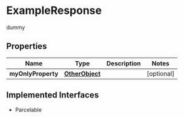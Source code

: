 

# ExampleResponse

dummy

## Properties

| Name | Type | Description | Notes |
|------------ | ------------- | ------------- | -------------|
|**myOnlyProperty** | [**OtherObject**](OtherObject.md) |  |  [optional] |


## Implemented Interfaces

* Parcelable


